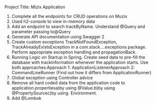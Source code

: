 Project Title: 
Mizix Application

1. Complete all the endpoints for CRUD operations on Muzix
2. Used h2-console to view in-memory data
3. Add an endpoint to search trackByName.
   Understand @Query and parameter passing to@Query
4. Generate API documentation using Swagger 2
5. Create custom exceptions TrackNotFoundException, TrackAlreadyExistsException in a 		  com.stack....exceptions package. Perform appropriate exception handling and propagationBack.
6. Running Logic on Startup in Spring. Create seed data to pre-fill the database with trackinformation whenever the application starts. Use both approaches:Approach 1: ApplicationListener<ContextRefreshedEvent>Approach 2: CommandLineRunner (Find out how it differs from ApplicationRunner)
7. Global exception using Controller advice
8. Remove all hard coded data from the application code to application.propertiesa)by using @Value.b)by using @PropertySourcec)by using ​​ Environment.
9. Add @Lombok

